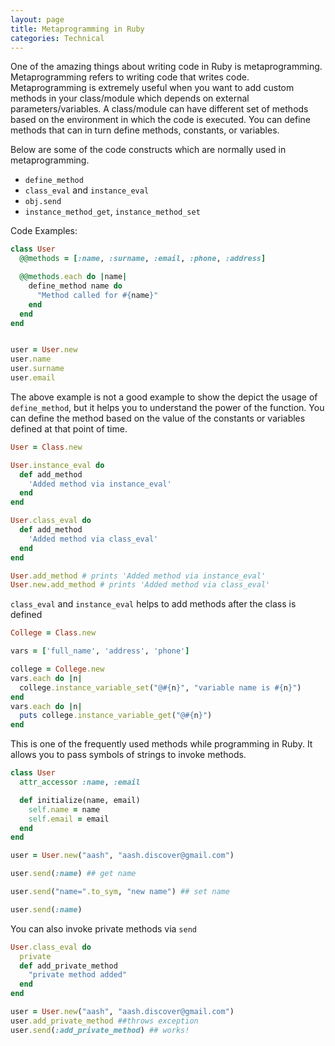 ```yaml
---
layout: page
title: Metaprogramming in Ruby
categories: Technical
---
```



One of the amazing things about writing code in Ruby is metaprogramming. Metaprogramming refers to writing code that writes code. Metaprogramming is extremely useful when you want to add custom methods in your class/module which depends on external parameters/variables. A class/module can have different set of methods based on the environment in which the code is executed. You can define methods that can in turn define methods, constants, or variables.

Below are some of the code constructs which are normally used in metaprogramming.

* `define_method`
* `class_eval` and `instance_eval`
* `obj.send`
* `instance_method_get`, `instance_method_set`

Code Examples:

```ruby
class User
  @@methods = [:name, :surname, :email, :phone, :address]

  @@methods.each do |name|
    define_method name do
      "Method called for #{name}"
    end
  end
end


user = User.new
user.name
user.surname
user.email
```

The above example is not a good example to show the depict the usage of `define_method`, but it helps you to understand the power of the function. You can define the method based on the value of the constants or variables defined at that point of time.


```ruby
User = Class.new

User.instance_eval do
  def add_method
    'Added method via instance_eval'
  end
end

User.class_eval do
  def add_method
    'Added method via class_eval'
  end
end
```

```ruby
User.add_method # prints 'Added method via instance_eval'
User.new.add_method # prints 'Added method via class_eval'
```

`class_eval` and `instance_eval` helps to add methods after the class is defined


```ruby
College = Class.new

vars = ['full_name', 'address', 'phone']

college = College.new
vars.each do |n|
  college.instance_variable_set("@#{n}", "variable name is #{n}")
end
vars.each do |n|
  puts college.instance_variable_get("@#{n}")
end

```

This is one of the frequently used methods while programming in Ruby. It allows you to pass symbols of strings to invoke methods.


```ruby
class User
  attr_accessor :name, :email

  def initialize(name, email)
    self.name = name
    self.email = email
  end
end

user = User.new("aash", "aash.discover@gmail.com")

user.send(:name) ## get name

user.send("name=".to_sym, "new name") ## set name

user.send(:name)
```
You can also invoke private methods via `send`

```ruby
User.class_eval do
  private
  def add_private_method
    "private method added"
  end
end

user = User.new("aash", "aash.discover@gmail.com")
user.add_private_method ##throws exception
user.send(:add_private_method) ## works!
```